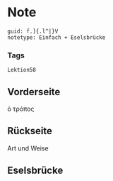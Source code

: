 # Note
```
guid: f.]{.l^|}V
notetype: Einfach + Eselsbrücke
```

### Tags
```
Lektion58
```

## Vorderseite
ὁ τρόπος

## Rückseite
Art und Weise

## Eselsbrücke

